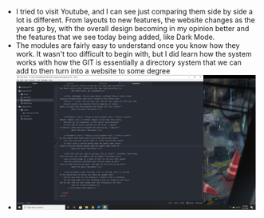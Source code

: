 - I tried to visit Youtube, and I can see just comparing them side by side a lot is different. From layouts to new features, the website changes as the years go by, with the overall design becoming in my opinion better and the features that we see today being added, like Dark Mode.
- The modules are fairly easy to understand once you know how they work. It wasn't too difficult to begin with, but I did learn how the system works with how the GIT is essentially a directory system that we can add to then turn into a website to some degree
- ![Screenshot](./Images/Screenshot.PNG)
